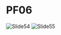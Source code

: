 # PF06
![Slide54](https://user-images.githubusercontent.com/92925909/139174812-d0304330-3be9-48c3-a256-f4f0ae6ae07c.png)
![Slide55](https://user-images.githubusercontent.com/92925909/139174814-a1a12797-880f-460d-968a-3566b479a8b1.png)
